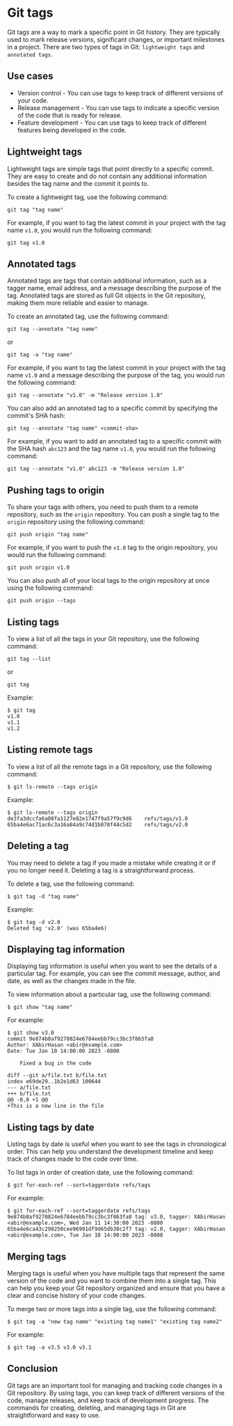 # Git tags
Git tags are a way to mark a specific point in Git history. They are typically used to mark release versions, significant changes, or important milestones in a project. There are two types of tags in Git: `lightweight tags` and `annotated tags`.

## Use cases
- Version control - You can use tags to keep track of different versions of your code.
- Release management - You can use tags to indicate a specific version of the code that is ready for release.
- Feature development - You can use tags to keep track of different features being developed in the code.

## Lightweight tags
Lightweight tags are simple tags that point directly to a specific commit. They are easy to create and do not contain any additional information besides the tag name and the commit it points to.

To create a lightweight tag, use the following command:

```
git tag "tag name"
```

For example, if you want to tag the latest commit in your project with the tag name `v1.0`, you would run the following command:
```
git tag v1.0
```

## Annotated tags
Annotated tags are tags that contain additional information, such as a tagger name, email address, and a message describing the purpose of the tag. Annotated tags are stored as full Git objects in the Git repository, making them more reliable and easier to manage.

To create an annotated tag, use the following command:

```
git tag --annotate "tag name"
```
or
```
git tag -a "tag name"
```

For example, if you want to tag the latest commit in your project with the tag name `v1.0` and a message describing the purpose of the tag, you would run the following command:

```
git tag --annotate "v1.0" -m "Release version 1.0"
```

You can also add an annotated tag to a specific commit by specifying the commit's SHA hash:
```
git tag --annotate "tag name" <commit-sha>
```

For example, if you want to add an annotated tag to a specific commit with the SHA hash `abc123` and the tag name `v1.0`, you would run the following command:

```
git tag --annotate "v1.0" abc123 -m "Release version 1.0"
```

## Pushing tags to origin
To share your tags with others, you need to push them to a remote repository, such as the `origin` repository. You can push a single tag to the `origin` repository using the following command:

```
git push origin "tag name"
```

For example, if you want to push the `v1.0` tag to the origin repository, you would run the following command:

```
git push origin v1.0
```

You can also push all of your local tags to the origin repository at once using the following command:
```
git push origin --tags
```

## Listing tags
To view a list of all the tags in your Git repository, use the following command:

```
git tag --list
```
or
```
git tag
```

Example:

```
$ git tag
v1.0
v1.1
v1.2
```

## Listing remote tags
To view a list of all the remote tags in a Git repository, use the following command:

```
$ git ls-remote --tags origin
```
Example:

```
$ git ls-remote --tags origin
de3fa3dccfa6a08fa1127e82e1747f9a57f9c9d6	refs/tags/v1.0
65ba4e6ac71ac6c3a16a84a9c74d1b078f44c5d2	refs/tags/v2.0
```

## Deleting a tag
You may need to delete a tag if you made a mistake while creating it or if you no longer need it. Deleting a tag is a straightforward process.

To delete a tag, use the following command:

```
$ git tag -d "tag name"
```

Example:

```
$ git tag -d v2.0
Deleted tag 'v2.0' (was 65ba4e6)
```

## Displaying tag information
Displaying tag information is useful when you want to see the details of a particular tag. For example, you can see the commit message, author, and date, as well as the changes made in the file.

To view information about a particular tag, use the following command:

```
$ git show "tag name"
```
For example:

```
$ git show v3.0
commit 9e874b8af9270824e6784eebb79cc3bc3f863fa8
Author: XAbirHasan <abir@example.com>
Date: Tue Jan 10 14:00:00 2023 -0800

    Fixed a bug in the code

diff --git a/file.txt b/file.txt
index e69de29..1b2e1d63 100644
--- a/file.txt
+++ b/file.txt
@@ -0,0 +1 @@
+This is a new line in the file
```

## Listing tags by date
Listing tags by date is useful when you want to see the tags in chronological order. This can help you understand the development timeline and keep track of changes made to the code over time.

To list tags in order of creation date, use the following command:

```
$ git for-each-ref --sort=taggerdate refs/tags
```
For example:

```
$ git for-each-ref --sort=taggerdate refs/tags
9e874b8af9270824e6784eebb79cc3bc3f863fa8 tag: v3.0, tagger: XAbirHasan <abir@example.com>, Wed Jan 11 14:30:00 2023 -0800
65ba4e6ca43c298250cee96991df9d65db38c2f7 tag: v2.0, tagger: XAbirHasan <abir@example.com>, Tue Jan 10 14:00:00 2023 -0800
```

## Merging tags
Merging tags is useful when you have multiple tags that represent the same version of the code and you want to combine them into a single tag. This can help you keep your Git repository organized and ensure that you have a clear and concise history of your code changes.

To merge two or more tags into a single tag, use the following command:

```
$ git tag -a "new tag name" "existing tag name1" "existing tag name2"
```
For example:

```
$ git tag -a v3.5 v3.0 v3.1
```


## Conclusion
Git tags are an important tool for managing and tracking code changes in a Git repository. By using tags, you can keep track of different versions of the code, manage releases, and keep track of development progress. The commands for creating, deleting, and managing tags in Git are straightforward and easy to use.
